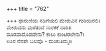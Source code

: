 +++
title = "762"

+++
ಧಾರುಣಿಯ ನಡಿಗೆಯಲಿ ಮೇರುವಿನ ಗುರಿಯಿರಲಿ।  
ಮೇರುವನು ಮರೆತಂದೆ ನಾರಕಕೆ ದಾರಿ॥  
ದೂರವಾದೊಡದೇನು? ಕಾಲು ಕುಂಟಿರಲೇನು?।  
ಊರ ನೆನಪೇ ಬಲವೊ - ಮಂಕುತಿಮ್ಮ॥  
